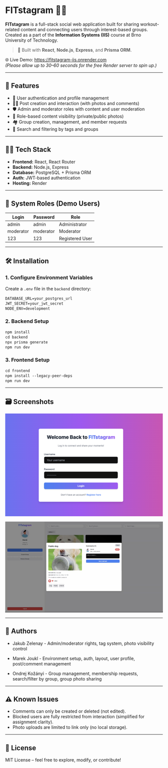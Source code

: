 # FITstagram 📸💪

**FITstagram** is a full-stack social web application built for sharing workout-related content and connecting users through interest-based groups. Created as a part of the **Information Systems (IIS)** course at Brno University of Technology.

> 🧪 Built with **React**, **Node.js**, **Express**, and **Prisma ORM**.

🌐 Live Demo: https://fitstagram-iis.onrender.com  
_(Please allow up to 30–60 seconds for the free Render server to spin up.)_

---

## 🚀 Features

- 👤 User authentication and profile management
- 🏋️‍♂️ Post creation and interaction (with photos and comments)
- 🛡️ Admin and moderator roles with content and user moderation
- 🔐 Role-based content visibility (private/public photos)
- 🏘️ Group creation, management, and member requests
- 🔎 Search and filtering by tags and groups

---

## 🧑‍💻 Tech Stack

- **Frontend:** React, React Router
- **Backend:** Node.js, Express
- **Database:** PostgreSQL + Prisma ORM
- **Auth:** JWT-based authentication
- **Hosting:** Render

---

## 📁 System Roles (Demo Users)

| Login     | Password  | Role            |
| --------- | --------- | --------------- |
| admin     | admin     | Administrator   |
| moderator | moderator | Moderator       |
| 123       | 123       | Registered User |

---

## 🛠️ Installation

### 1. Configure Environment Variables

Create a `.env` file in the `backend` directory:

```
DATABASE_URL=your_postgres_url
JWT_SECRET=your_jwt_secret
NODE_ENV=development
```

### 2. Backend Setup

```
npm install
cd backend
npx prisma generate
npm run dev
```

### 3. Frontend Setup

```
cd frontend
npm install --legacy-peer-deps
npm run dev
```

---

## 🗃️ Screenshots

![Database Schema](./image/screen-login.png)

![App preview](./image/screen-app.png)

---

## 👥 Authors

- Jakub Zelenay - Admin/moderator rights, tag system, photo visibility control

- Marek Joukl - Environment setup, auth, layout, user profile, post/comment management

- Ondrej Kožányi - Group management, membership requests, search/filter by group, group photo sharing

---

## ⚠️ Known Issues

- Comments can only be created or deleted (not edited).
- Blocked users are fully restricted from interaction (simplified for assignment clarity).
- Photo uploads are limited to link only (no local storage).

---

## 📝 License

MIT License – feel free to explore, modify, or contribute!
